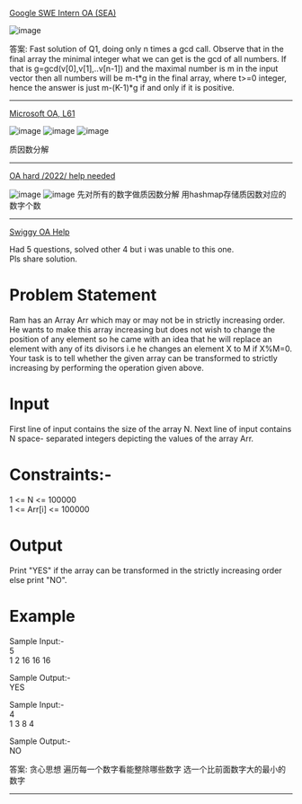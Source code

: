 [Google SWE Intern OA (SEA)](https://leetcode.com/discuss/interview-question/887761/Google-SWE-Intern-OA-%28SEA%29)

![image](https://assets.leetcode.com/users/images/08356eb2-b2a5-4fad-8d21-ecd5d4245c90_1602324741.0080948.png)

答案:
Fast solution of Q1, doing only n times a gcd call. Observe that in the final array the minimal integer what we can get is the gcd of all numbers. If that is g=gcd(v[0],v[1],..v[n-1]) and the maximal number is m in the input vector then all numbers will be m-t*g in the final array, where t>=0 integer, hence the answer is just m-(K-1)*g if and only if it is positive.

--------------

[Microsoft OA, L61](https://leetcode.com/discuss/interview-question/2118664/Microsoft-OA-L61)

![image](https://assets.leetcode.com/users/images/8b44b73f-b8a2-474d-b338-5203228d67a8_1654524981.5471747.jpeg)
![image](https://assets.leetcode.com/users/images/c583b21d-44c9-4fc2-b5e4-96f2db6197fa_1654525040.6027477.jpeg)
![image](https://assets.leetcode.com/users/images/f410c76c-83ea-436e-8bed-5eed66ac5e0d_1654524981.1502728.jpeg)

质因数分解

---------------

[OA hard /2022/ help needed](https://leetcode.com/discuss/interview-question/2672379/OA-hard-2022-help-needed)

![image](https://assets.leetcode.com/users/images/38b09440-bbea-4a30-ada0-c6d882c4119f_1665144968.5736208.jpeg)
![image](https://assets.leetcode.com/users/images/ae09702f-897b-4e46-9ad1-cc26f5b6e5c4_1665144968.5567856.jpeg)
先对所有的数字做质因数分解 用hashmap存储质因数对应的数字个数

-------

[Swiggy OA Help](https://leetcode.com/discuss/interview-question/2721830/Swiggy-OA-Help)

Had 5 questions, solved other 4 but i was unable to this one.  
Pls share solution.

# Problem Statement

Ram has an Array Arr which may or may not be in strictly increasing order. He wants to make this array increasing but does not wish to change the position of any element so he came with an idea that he will replace an element with any of its divisors i.e he changes an element X to M if X%M=0.  
Your task is to tell whether the given array can be transformed to strictly increasing by performing the operation given above.

# Input

First line of input contains the size of the array N. Next line of input contains N space- separated integers depicting the values of the array Arr.

# Constraints:-

1 <= N <= 100000  
1 <= Arr[i] <= 100000

# Output

Print "YES" if the array can be transformed in the strictly increasing order else print "NO".

# Example

Sample Input:-  
5  
1 2 16 16 16

Sample Output:-  
YES

Sample Input:-  
4  
1 3 8 4

Sample Output:-  
NO

答案: 贪心思想 遍历每一个数字看能整除哪些数字 选一个比前面数字大的最小的数字

----


















<!--stackedit_data:
eyJoaXN0b3J5IjpbNDcxMDQ2NzUsMzc0ODg2Nzc3LC01ODQ4MD
g2NTBdfQ==
-->